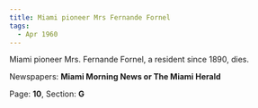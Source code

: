 ```yaml
---  
title: Miami pioneer Mrs Fernande Fornel  
tags:  
  - Apr 1960  
---  
```

  
Miami pioneer Mrs. Fernande Fornel, a resident since 1890, dies.  
  
Newspapers: **Miami Morning News or The Miami Herald**  
  
Page: **10**, Section: **G** 
